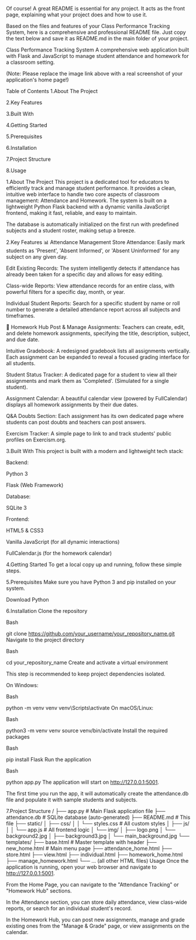 Of course! A great README is essential for any project. It acts as the front page, explaining what your project does and how to use it.

Based on the files and features of your Class Performance Tracking System, here is a comprehensive and professional README file. Just copy the text below and save it as README.md in the main folder of your project.

Class Performance Tracking System
A comprehensive web application built with Flask and JavaScript to manage student attendance and homework for a classroom setting.

(Note: Please replace the image link above with a real screenshot of your application's home page!)

Table of Contents
1.About The Project

2.Key Features

3.Built With

4.Getting Started

5.Prerequisites

6.Installation

7.Project Structure

8.Usage



1.About The Project
This project is a dedicated tool for educators to efficiently track and manage student performance. It provides a clean, intuitive web interface to handle two core aspects of classroom management: Attendance and Homework. The system is built on a lightweight Python Flask backend with a dynamic vanilla JavaScript frontend, making it fast, reliable, and easy to maintain.

The database is automatically initialized on the first run with predefined subjects and a student roster, making setup a breeze.

2.Key Features
📊 Attendance Management
Store Attendance: Easily mark students as 'Present', 'Absent Informed', or 'Absent Uninformed' for any subject on any given day.

Edit Existing Records: The system intelligently detects if attendance has already been taken for a specific day and allows for easy editing.

Class-wide Reports: View attendance records for an entire class, with powerful filters for a specific day, month, or year.

Individual Student Reports: Search for a specific student by name or roll number to generate a detailed attendance report across all subjects and timeframes.

📝 Homework Hub
Post & Manage Assignments: Teachers can create, edit, and delete homework assignments, specifying the title, description, subject, and due date.

Intuitive Gradebook: A redesigned gradebook lists all assignments vertically. Each assignment can be expanded to reveal a focused grading interface for all students.

Student Status Tracker: A dedicated page for a student to view all their assignments and mark them as 'Completed'. (Simulated for a single student).

Assignment Calendar: A beautiful calendar view (powered by FullCalendar) displays all homework assignments by their due dates.

Q&A Doubts Section: Each assignment has its own dedicated page where students can post doubts and teachers can post answers.

Exercism Tracker: A simple page to link to and track students' public profiles on Exercism.org.

3.Built With
This project is built with a modern and lightweight tech stack:

Backend:

Python 3

Flask (Web Framework)

Database:

SQLite 3

Frontend:

HTML5 & CSS3

Vanilla JavaScript (for all dynamic interactions)

FullCalendar.js (for the homework calendar)

4.Getting Started
To get a local copy up and running, follow these simple steps.

5.Prerequisites
Make sure you have Python 3 and pip installed on your system.

Download Python

6.Installation
Clone the repository

Bash

git clone https://github.com/your_username/your_repository_name.git
Navigate to the project directory

Bash

cd your_repository_name
Create and activate a virtual environment

This step is recommended to keep project dependencies isolated.

On Windows:

Bash

python -m venv venv
venv\Scripts\activate
On macOS/Linux:

Bash

python3 -m venv venv
source venv/bin/activate
Install the required packages

Bash

pip install Flask
Run the application

Bash

python app.py
The application will start on http://127.0.0.1:5001.

The first time you run the app, it will automatically create the attendance.db file and populate it with sample students and subjects.

7.Project Structure
/
├── app.py                  # Main Flask application file
├── attendance.db           # SQLite database (auto-generated)
├── README.md               # This file
├── static/
│   ├── css/
│   │   └── styles.css      # All custom styles
│   ├── js/
│   │   └── app.js          # All frontend logic
│   └── img/
│       ├── logo.png
│       └── background2.jpg
│       ├── background3.jpg
│       └── main_background.jpg
└── templates/
    ├── base.html           # Master template with header
    ├── new_home.html       # Main menu page
    ├── attendance_home.html
    ├── store.html
    ├── view.html
    ├── individual.html
    ├── homework_home.html
    ├── manage_homework.html
    └── ... (all other HTML files)
Usage
Once the application is running, open your web browser and navigate to http://127.0.0.1:5001.

From the Home Page, you can navigate to the "Attendance Tracking" or "Homework Hub" sections.

In the Attendance section, you can store daily attendance, view class-wide reports, or search for an individual student's record.

In the Homework Hub, you can post new assignments, manage and grade existing ones from the "Manage & Grade" page, or view assignments on the calendar.
